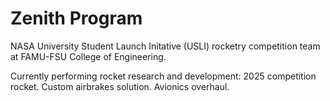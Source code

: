 Zenith Program
============

NASA University Student Launch Initative (USLI) rocketry competition team at FAMU-FSU College of Engineering.

Currently performing rocket research and development:
  2025 competition rocket.
  Custom airbrakes solution.
  Avionics overhaul.
